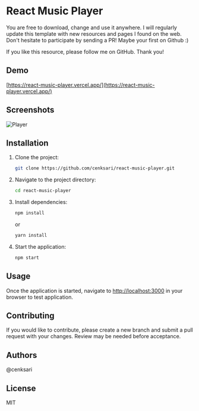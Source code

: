 # React Music Player

You are free to download, change and use it anywhere. I will regularly update this template with new resources and pages I found on the web. Don't hesitate to participate by sending a PR! Maybe your first on Github :)

If you like this resource, please follow me on GitHub. Thank you!

## Demo

[https://react-music-player.vercel.app/](https://react-music-player.vercel.app/)

## Screenshots

![Player](https://raw.githubusercontent.com/cenksari/react-music-player/master/screenshots/player.png)

## Installation

1. Clone the project:

   ```bash
   git clone https://github.com/cenksari/react-music-player.git
   ```

2. Navigate to the project directory:

   ```bash
   cd react-music-player
   ```

3. Install dependencies:

   ```bash
   npm install
   ```

   or

   ```bash
   yarn install
   ```

4. Start the application:

   ```bash
   npm start
   ```

## Usage

Once the application is started, navigate to [http://localhost:3000](http://localhost:3000) in your browser to test application.

## Contributing

If you would like to contribute, please create a new branch and submit a pull request with your changes. Review may be needed before acceptance.

## Authors

@cenksari

## License

MIT
